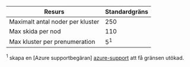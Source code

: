 | Resurs | Standardgräns |
| --- | :--- |
| Maximalt antal noder per kluster | 250 |
| Max skida per nod | 110 |
| Max kluster per prenumeration | 5<sup>1</sup> |

<sup>1</sup> skapa en [Azure supportbegäran] [ azure-support] att få gränsen utökad.<br />

<!-- LINKS - External -->
[azure-support]: https://ms.portal.azure.com/#blade/Microsoft_Azure_Support/HelpAndSupportBlade/newsupportrequest
